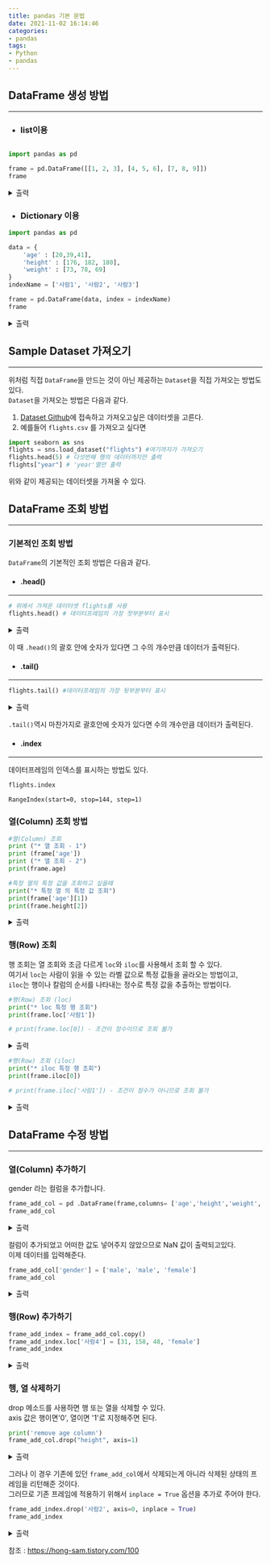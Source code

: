 ```yaml
---
title: pandas 기본 문법
date: 2021-11-02 16:14:46
categories: 
- pandas
tags: 
- Python
- pandas
---
```




## DataFrame 생성 방법


---



* ### list이용
```python

import pandas as pd

frame = pd.DataFrame([[1, 2, 3], [4, 5, 6], [7, 8, 9]])
frame
```



<details> 
<summary>출력</summary>
<div>
<style scoped>
    .dataframe tbody tr th:only-of-type {
        vertical-align: middle;
    }

    .dataframe tbody tr th {
        vertical-align: top;
    }

    .dataframe thead th {
        text-align: right;
    }
</style>
<table border="1" class="dataframe">
  <thead>
    <tr style="text-align: right;">
      <th></th>
      <th>0</th>
      <th>1</th>
      <th>2</th>
    </tr>
  </thead>
  <tbody>
    <tr>
      <th>0</th>
      <td>1</td>
      <td>2</td>
      <td>3</td>
    </tr>
    <tr>
      <th>1</th>
      <td>4</td>
      <td>5</td>
      <td>6</td>
    </tr>
    <tr>
      <th>2</th>
      <td>7</td>
      <td>8</td>
      <td>9</td>
    </tr>
  </tbody>
</table>
</div>

</details>


* ### Dictionary 이용
```python
import pandas as pd

data = {
    'age' : [20,39,41],
    'height' : [176, 182, 180],
    'weight' : [73, 78, 69]
}
indexName = ['사람1', '사람2', '사람3']

frame = pd.DataFrame(data, index = indexName)
frame
```


<details> 
<summary>출력</summary>

<div>
<style scoped>
    .dataframe tbody tr th:only-of-type {
        vertical-align: middle;
    }

    .dataframe tbody tr th {
        vertical-align: top;
    }

    .dataframe thead th {
        text-align: right;
    }
</style>
<table border="1" class="dataframe">
  <thead>
    <tr style="text-align: right;">
      <th></th>
      <th>age</th>
      <th>height</th>
      <th>weight</th>
    </tr>
  </thead>
  <tbody>
    <tr>
      <th>사람1</th>
      <td>20</td>
      <td>176</td>
      <td>73</td>
    </tr>
    <tr>
      <th>사람2</th>
      <td>39</td>
      <td>182</td>
      <td>78</td>
    </tr>
    <tr>
      <th>사람3</th>
      <td>41</td>
      <td>180</td>
      <td>69</td>
    </tr>
  </tbody>
</table>
</div>

</details>


## Sample Dataset 가져오기


---



위처럼 직접 `DataFrame`을 만드는 것이 아닌 제공하는 `Dataset`을 직접 가져오는 방법도 있다.  
`Dataset`을 가져오는 방법은 다음과 같다.

1. [Dataset Github](https://github.com/mwaskom/seaborn-data)에 접속하고 가져오고싶은 데이터셋을 고른다.
2. 예를들어 `flights.csv` 를 가져오고 싶다면
```python
import seaborn as sns
flights = sns.load_dataset("flights") #여기까지가 가져오기
flights.head(5) # 다섯번째 행의 데이터까지만 출력
flights["year"] # 'year'열만 출력
```
위와 같이 제공되는 데이터셋을 가져올 수 있다.




## DataFrame 조회 방법

---



### 기본적인 조회 방법
`DataFrame`의 기본적인 조회 방법은 다음과 같다.

* #### .head()

---




```python
# 위에서 가져온 데이터셋 flights를 사용
flights.head() # 데이터프레임의 가장 첫부분부터 표시
```


<details> 
<summary>출력</summary>

<div>
<style scoped>
    .dataframe tbody tr th:only-of-type {
        vertical-align: middle;
    }

    .dataframe tbody tr th {
        vertical-align: top;
    }

    .dataframe thead th {
        text-align: right;
    }
</style>
<table border="1" class="dataframe">
  <thead>
    <tr style="text-align: right;">
      <th></th>
      <th>year</th>
      <th>month</th>
      <th>passengers</th>
    </tr>
  </thead>
  <tbody>
    <tr>
      <th>0</th>
      <td>1949</td>
      <td>Jan</td>
      <td>112</td>
    </tr>
    <tr>
      <th>1</th>
      <td>1949</td>
      <td>Feb</td>
      <td>118</td>
    </tr>
    <tr>
      <th>2</th>
      <td>1949</td>
      <td>Mar</td>
      <td>132</td>
    </tr>
    <tr>
      <th>3</th>
      <td>1949</td>
      <td>Apr</td>
      <td>129</td>
    </tr>
    <tr>
      <th>4</th>
      <td>1949</td>
      <td>May</td>
      <td>121</td>
    </tr>
  </tbody>
</table>
</div>

</details>  



이 때 `.head()`의 괄호 안에 숫자가 있다면 그 수의 개수만큼 데이터가 출력된다.



* #### .tail()

---




```python
flights.tail() #데이터프레임의 가장 뒷부분부터 표시
```


<details> 
<summary>출력</summary>

<div>
<style scoped>
    .dataframe tbody tr th:only-of-type {
        vertical-align: middle;
    }

    .dataframe tbody tr th {
        vertical-align: top;
    }

    .dataframe thead th {
        text-align: right;
    }
</style>
<table border="1" class="dataframe">
  <thead>
    <tr style="text-align: right;">
      <th></th>
      <th>year</th>
      <th>month</th>
      <th>passengers</th>
    </tr>
  </thead>
  <tbody>
    <tr>
      <th>139</th>
      <td>1960</td>
      <td>Aug</td>
      <td>606</td>
    </tr>
    <tr>
      <th>140</th>
      <td>1960</td>
      <td>Sep</td>
      <td>508</td>
    </tr>
    <tr>
      <th>141</th>
      <td>1960</td>
      <td>Oct</td>
      <td>461</td>
    </tr>
    <tr>
      <th>142</th>
      <td>1960</td>
      <td>Nov</td>
      <td>390</td>
    </tr>
    <tr>
      <th>143</th>
      <td>1960</td>
      <td>Dec</td>
      <td>432</td>
    </tr>
  </tbody>
</table>
</div>

</details>  



`.tail()`역시 마찬가지로 괄호안에 숫자가 있다면 수의 개수만큼 데이터가 출력된다.



* #### .index 

---



데이터프레임의 인덱스를 표시하는 방법도 있다.




```python
flights.index
```




    RangeIndex(start=0, stop=144, step=1)



### 열(Column) 조회 방법


```python
#열(Column) 조회
print ("* 열 조회 - 1")
print (frame['age'])
print ("* 열 조회 - 2")
print(frame.age)

#특정 열의 특정 값을 조회하고 싶을때
print("* 특정 열 의 특정 값 조회")
print(frame['age'][1])
print(frame.height[2])
```
<details> 
<summary>출력</summary>

    * 열 조회 - 1
    사람1    20
    사람2    39
    사람3    41
    Name: age, dtype: int64
    * 열 조회 - 2
    사람1    20
    사람2    39
    사람3    41
    Name: age, dtype: int64
    * 특정 열 의 특정 값 조회
    39
    180

</details>

### 행(Row) 조회

행 조회는 열 조회와 조금 다르게 `loc`와 `iloc`를 사용해서 조회 할 수 있다.  
여기서 `loc`는 사람이 읽을 수 있는 라벨 값으로 특정 값들을 골라오는 방법이고,  
`iloc`는 행이나 칼럼의 순서를 나타내는 정수로 특정 값을 추출하는 방법이다.


```python
#행(Row) 조회 (loc)
print("* loc 특정 행 조회")
print(frame.loc['사람1'])

# print(frame.loc[0]) - 조건이 정수이므로 조회 불가
```
<details> 
<summary>출력</summary>

    * 특정 행 조회
    age        20
    height    176
    weight     73
    Name: 사람1, dtype: int64
    loc를 Seq로 조회할 경우
    
</details>


```python
#행(Row) 조회 (iloc)
print("* iloc 특정 행 조회")
print(frame.iloc[0])

# print(frame.iloc['사람1']) - 조건이 정수가 아니므로 조회 불가
```
<details> 
<summary>출력</summary>

    * iloc 특정 행 조회
    age        20
    height    176
    weight     73
    Name: 사람1, dtype: int64

</details>

## DataFrame 수정 방법


---



### 열(Column) 추가하기

gender 라는 컬럼을 추가합니다.


```python
frame_add_col = pd .DataFrame(frame,columns= ['age','height','weight','gender'])
frame_add_col
```


<details> 
<summary>출력</summary>

<div>
<style scoped>
    .dataframe tbody tr th:only-of-type {
        vertical-align: middle;
    }

    .dataframe tbody tr th {
        vertical-align: top;
    }

    .dataframe thead th {
        text-align: right;
    }
</style>
<table border="1" class="dataframe">
  <thead>
    <tr style="text-align: right;">
      <th></th>
      <th>age</th>
      <th>height</th>
      <th>weight</th>
      <th>gender</th>
    </tr>
  </thead>
  <tbody>
    <tr>
      <th>사람1</th>
      <td>20</td>
      <td>176</td>
      <td>73</td>
      <td>NaN</td>
    </tr>
    <tr>
      <th>사람2</th>
      <td>39</td>
      <td>182</td>
      <td>78</td>
      <td>NaN</td>
    </tr>
    <tr>
      <th>사람3</th>
      <td>41</td>
      <td>180</td>
      <td>69</td>
      <td>NaN</td>
    </tr>
  </tbody>
</table>
</div>


</details>  


컬럼이 추가되었고 어떠한 값도 넣어주지 않았으므로 NaN 값이 출력되고있다.  
이제 데이터를 입력해준다.


```python
frame_add_col['gender'] = ['male', 'male', 'female']
frame_add_col
```


<details> 
<summary>출력</summary>

<div>
<style scoped>
    .dataframe tbody tr th:only-of-type {
        vertical-align: middle;
    }

    .dataframe tbody tr th {
        vertical-align: top;
    }

    .dataframe thead th {
        text-align: right;
    }
</style>
<table border="1" class="dataframe">
  <thead>
    <tr style="text-align: right;">
      <th></th>
      <th>age</th>
      <th>height</th>
      <th>weight</th>
      <th>gender</th>
    </tr>
  </thead>
  <tbody>
    <tr>
      <th>사람1</th>
      <td>20</td>
      <td>176</td>
      <td>73</td>
      <td>male</td>
    </tr>
    <tr>
      <th>사람2</th>
      <td>39</td>
      <td>182</td>
      <td>78</td>
      <td>male</td>
    </tr>
    <tr>
      <th>사람3</th>
      <td>41</td>
      <td>180</td>
      <td>69</td>
      <td>female</td>
    </tr>
  </tbody>
</table>
</div>

</details>


### 행(Row) 추가하기


```python
frame_add_index = frame_add_col.copy()
frame_add_index.loc['사람4'] = [31, 158, 48, 'female']
frame_add_index
```



<details> 
<summary>출력</summary>

<div>
<style scoped>
    .dataframe tbody tr th:only-of-type {
        vertical-align: middle;
    }

    .dataframe tbody tr th {
        vertical-align: top;
    }

    .dataframe thead th {
        text-align: right;
    }
</style>
<table border="1" class="dataframe">
  <thead>
    <tr style="text-align: right;">
      <th></th>
      <th>age</th>
      <th>height</th>
      <th>weight</th>
      <th>gender</th>
    </tr>
  </thead>
  <tbody>
    <tr>
      <th>사람1</th>
      <td>20</td>
      <td>176</td>
      <td>73</td>
      <td>male</td>
    </tr>
    <tr>
      <th>사람2</th>
      <td>39</td>
      <td>182</td>
      <td>78</td>
      <td>male</td>
    </tr>
    <tr>
      <th>사람3</th>
      <td>41</td>
      <td>180</td>
      <td>69</td>
      <td>female</td>
    </tr>
    <tr>
      <th>사람4</th>
      <td>31</td>
      <td>158</td>
      <td>48</td>
      <td>female</td>
    </tr>
  </tbody>
</table>
</div>

</details>


### 행, 열 삭제하기

drop 메소드를 사용하면 행 또는 열을 삭제할 수 있다.  
axis 값은 행이면'0', 열이면 '1'로 지정해주면 된다.


```python
print('remove age column')
frame_add_col.drop("height", axis=1)
```
<details> 
<summary>출력</summary>

    remove age column

<div>
<style scoped>
    .dataframe tbody tr th:only-of-type {
        vertical-align: middle;
    }

    .dataframe tbody tr th {
        vertical-align: top;
    }

    .dataframe thead th {
        text-align: right;
    }
</style>
<table border="1" class="dataframe">
  <thead>
    <tr style="text-align: right;">
      <th></th>
      <th>age</th>
      <th>weight</th>
      <th>gender</th>
    </tr>
  </thead>
  <tbody>
    <tr>
      <th>사람1</th>
      <td>20</td>
      <td>73</td>
      <td>male</td>
    </tr>
    <tr>
      <th>사람2</th>
      <td>39</td>
      <td>78</td>
      <td>male</td>
    </tr>
    <tr>
      <th>사람3</th>
      <td>41</td>
      <td>69</td>
      <td>female</td>
    </tr>
  </tbody>
</table>
</div>

</details>  



그러나 이 경우 기존에 있던 `frame_add_col`에서 삭제되는게 아니라 삭제된 상태의 프레임을 리턴해준 것이다.  
그러므로 기존 프레임에 적용하기 위해서 `inplace = True` 옵션을 추가로 주어야 한다.


```python
frame_add_index.drop('사람2', axis=0, inplace = True)
frame_add_index
```


<details> 
<summary>출력</summary>

<div>
<style scoped>
    .dataframe tbody tr th:only-of-type {
        vertical-align: middle;
    }

    .dataframe tbody tr th {
        vertical-align: top;
    }

    .dataframe thead th {
        text-align: right;
    }
</style>
<table border="1" class="dataframe">
  <thead>
    <tr style="text-align: right;">
      <th></th>
      <th>age</th>
      <th>height</th>
      <th>weight</th>
      <th>gender</th>
    </tr>
  </thead>
  <tbody>
    <tr>
      <th>사람1</th>
      <td>20</td>
      <td>176</td>
      <td>73</td>
      <td>male</td>
    </tr>
    <tr>
      <th>사람3</th>
      <td>41</td>
      <td>180</td>
      <td>69</td>
      <td>female</td>
    </tr>
    <tr>
      <th>사람4</th>
      <td>31</td>
      <td>158</td>
      <td>48</td>
      <td>female</td>
    </tr>
  </tbody>
</table>
</div>

</details>

  
  
  
  

참조 : https://hong-sam.tistory.com/100
